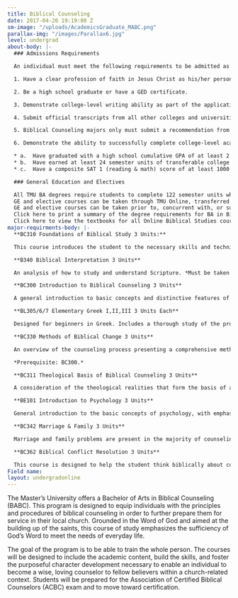 ```yaml
---
title: Biblical Counseling
date: 2017-04-26 19:19:00 Z
sm-image: "/uploads/AcademicsGraduate_MABC.png"
parallax-img: "/images/Parallax6.jpg"
level: undergrad
about-body: |-
  ### Admissions Requirements

  An individual must meet the following requirements to be admitted as an undergraduate, degree-seeking student in the Online Education Department's degree program:

  1. Have a clear profession of faith in Jesus Christ as his/her personal Savior.

  2. Be a high school graduate or have a GED certificate.

  3. Demonstrate college-level writing ability as part of the application process.

  4. Submit official transcripts from all other colleges and universities attended.

  5. Biblical Counseling majors only must submit a recommendation from a Christian leader (pastor, elder, etc.).

  6. Demonstrate the ability to successfully complete college-level academic work through one of the following:

  * a.  Have graduated with a high school cumulative GPA of at least 2.75.
  * b.  Have earned at least 24 semester units of transferable college credit with a minimum GPA of 2.5 on all transfer classes.
  * c.  Have a composite SAT 1 (reading & math) score of at least 1000 or ACT score of at least 19.

  ### General Education and Electives

  All TMU BA degrees require students to complete 122 semester units which includes major coursework, General Education (GE) requirements, and unrestricted electives.
  GE and elective courses can be taken through TMU Online, transferred in from another accredited college or university, and/or via Advanced Placement or CLEP (subject to TMU transfer credit policies).
  GE and elective courses can be taken prior to, concurrent with, or subsequent to completion of the major coursework.
  Click here to print a summary of the degree requirements for BA in Biblical Counseling.
  Click here to view the textbooks for all Online Biblical Studies courses.
major-requirments-body: |-
  **BC310 Foundations of Biblical Study 3 Units:**

  This course introduces the student to the necessary skills and techniques that promote educational success in the online environment. *Must be taken as the first major course in the program.*

  **B340 Biblical Interpretation 3 Units**

  An analysis of how to study and understand Scripture. *Must be taken as the second major course in the program.*

  **BC300 Introduction to Biblical Counseling 3 Units**

  A general introduction to basic concepts and distinctive features of biblical counseling. *Must be taken as the third major course in the program.*

  **BL305/6/7 Elementary Greek I,II,III 3 Units Each**

  Designed for beginners in Greek. Includes a thorough study of the pronunciation and acquisition of a working vocabulary; exercises in translation from Greek to English, as well as from English to Greek, and translation of selected passages of the Greek New Testament.

  **BC330 Methods of Biblical Change 3 Units**

  An overview of the counseling process presenting a comprehensive methodological model for promoting biblical change in people.

  *Prerequisite: BC300.*

  **BC311 Theological Basis of Biblical Counseling 3 Units**

  A consideration of the theological realities that form the basis of a proper approach to counseling. *Prerequisites: BTH321, BTH322.*

  **BE101 Introduction to Psychology 3 Units**

  General introduction to the basic concepts of psychology, with emphasis given to the various theories of psychology along with a thorough biblical analysis and critique.

  **BC342 Marriage & Family 3 Units**

  Marriage and family problems are present in the majority of counseling cases. This course will give an overview of general marriage and family counseling issues relating to the content and process of counseling.

  **BC362 Biblical Conflict Resolution 3 Units**

  This course is designed to help the student think biblically about conflict and how to respond to life’s conflicts in a way that glorifies the Lord (1 Cor. 10:31).
Field name: 
layout: undergradonline
---
```


The Master’s University offers a Bachelor of Arts in Biblical Counseling (BABC). This program is designed to equip individuals with the principles and procedures of biblical counseling in order to further prepare them for service in their local church. Grounded in the Word of God and aimed at the building up of the saints, this course of study emphasizes the sufficiency of God’s Word to meet the needs of everyday life.

The goal of the program is to be able to train the whole person. The courses will be designed to include the academic content, build the skills, and foster the purposeful character development necessary to enable an individual to become a wise, loving counselor to fellow believers within a church-related context. Students will be prepared for the Association of Certified Biblical Counselors (ACBC) exam and to move toward certification.